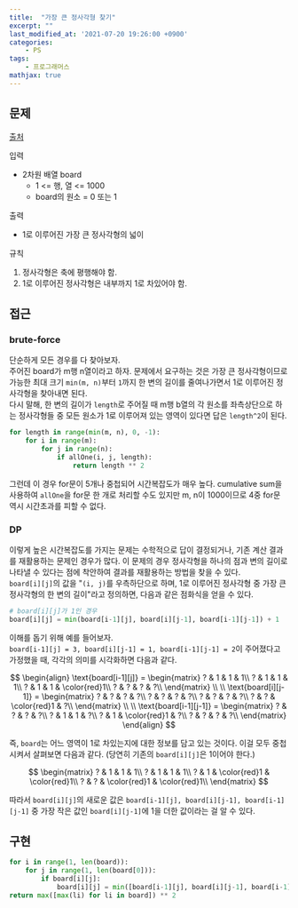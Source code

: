 ```yaml
---
title:  "가장 큰 정사각형 찾기"
excerpt: ""
last_modified_at: '2021-07-20 19:26:00 +0900'
categories:
    - PS
tags:
    - 프로그래머스
mathjax: true
---
```

## 문제
[출처](https://programmers.co.kr/learn/courses/30/lessons/12905)

입력 
* 2차원 배열 board
    * 1 <= 행, 열 <= 1000
    * board의 원소 = 0 또는 1

출력 
* 1로 이루어진 가장 큰 정사각형의 넓이

규칙
1. 정사각형은 축에 평행해야 함.
2. 1로 이루어진 정사각형은 내부까지 1로 차있어야 함.

## 접근
### brute-force
단순하게 모든 경우를 다 찾아보자.\
주어진 board가 m행 n열이라고 하자. 문제에서 요구하는 것은 가장 큰 정사각형이므로 가능한 최대 크기 ```min(m, n)```부터 ```1```까지 한 변의 길이를 줄여나가면서 1로 이루어진 정사각형을 찾아내면 된다.\
다시 말해, 한 변의 길이가 ```length```로 주어질 때 m행 b열의 각 원소를 좌측상단으로 하는 정사각형들 중 모든 원소가 1로 이루어져 있는 영역이 있다면 답은 ```length^2```이 된다.

```python
for length in range(min(m, n), 0, -1):
    for i in range(m):
        for j in range(n):
            if allOne(i, j, length):
                return length ** 2
```
그런데 이 경우 for문이 5개나 중첩되어 시간복잡도가 매우 높다. cumulative sum을 사용하여 ```allOne```을 for문 한 개로 처리할 수도 있지만 m, n이 1000이므로 4중 for문 역시 시간초과를 피할 수 없다.

### DP
이렇게 높은 시간복잡도를 가지는 문제는 수학적으로 답이 결정되거나, 기존 계산 결과를 재활용하는 문제인 경우가 많다. 이 문제의 경우 정사각형을 하나의 점과 변의 길이로 나타낼 수 있다는 점에 착안하여 결과를 재활용하는 방법을 찾을 수 있다.\
```board[i][j]```의 값을 "```(i, j)```를 우측하단으로 하며, 1로 이루어진 정사각형 중 가장 큰 정사각형의 한 변의 길이"라고 정의하면, 다음과 같은 점화식을 얻을 수 있다.
```python
# board[i][j]가 1인 경우
board[i][j] = min(board[i-1][j], board[i][j-1], board[i-1][j-1]) + 1
```
이해를 돕기 위해 예를 들어보자.\
```board[i-1][j] = 3, board[i][j-1] = 1, board[i-1][j-1] = 2```이 주어졌다고 가정했을 때, 각각의 의미를 시각화하면 다음과 같다.

$$
\begin{align}
\text{board[i-1][j]} = 
\begin{matrix}
? & 1 & 1 & 1\\
? & 1 & 1 & 1\\
? & 1 & 1 & \color{red}1\\
? & ? & ? & ?\\
\end{matrix} \\ \\
\text{board[i][j-1]} = 
\begin{matrix}
? & ? & ? & ?\\
? & ? & ? & ?\\
? & ? & ? & ?\\
? & ? & \color{red}1 & ?\\
\end{matrix} \\ \\
\text{board[i-1][j-1]} =
\begin{matrix}
? & ? & ? & ?\\
? & 1 & 1 & ?\\
? & 1 & \color{red}1 & ?\\
? & ? & ? & ?\\
\end{matrix}
\end{align}
$$

즉, ```board```는 어느 영역이 1로 차있는지에 대한 정보를 담고 있는 것이다.
이걸 모두 중첩시켜서 살펴보면 다음과 같다. (당연히 기존의 ```board[i][j]```은 1이어야 한다.)

$$
\begin{matrix}
? & 1 & 1 & 1\\
? & 1 & 1 & 1\\
? & 1 & \color{red}1 & \color{red}1\\
? & ? & \color{red}1 & \color{red}1\\
\end{matrix}
$$

따라서 ```board[i][j]```의 새로운 값은 ```board[i-1][j], board[i][j-1], board[i-1][j-1]``` 중 가장 작은 값인 ```board[i][j-1]```에 1을 더한 값이라는 걸 알 수 있다.

## 구현
```python
for i in range(1, len(board)):
    for j in range(1, len(board[0])):
        if board[i][j]:
            board[i][j] = min([board[i-1][j], board[i][j-1], board[i-1][j-1]]) + 1
return max([max(li) for li in board]) ** 2
```